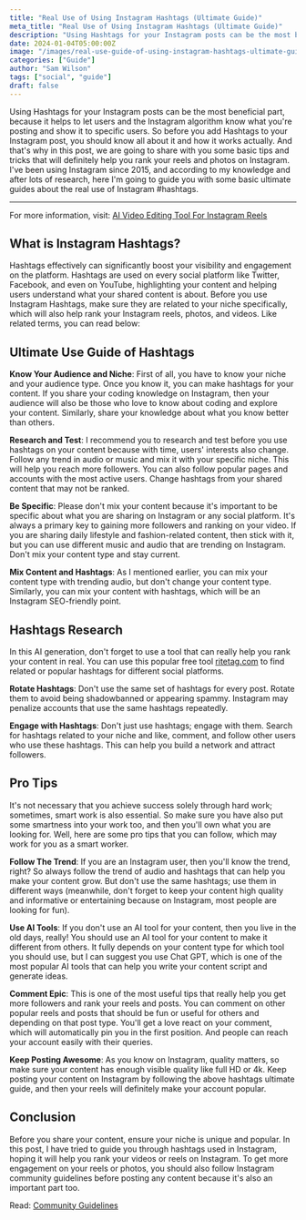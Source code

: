 ```yaml
---
title: "Real Use of Using Instagram Hashtags (Ultimate Guide)"
meta_title: "Real Use of Using Instagram Hashtags (Ultimate Guide)"
description: "Using Hashtags for your Instagram posts can be the most beneficial part, because it help to know users and Instagram algorithm what you're posting and show to specific users."
date: 2024-01-04T05:00:00Z
image: "/images/real-use-guide-of-using-instagram-hashtags-ultimate-guide.webp"
categories: ["Guide"]
author: "Sam Wilson"
tags: ["social", "guide"]
draft: false
---
```

Using Hashtags for your Instagram posts can be the most beneficial part, because it helps to let users and the Instagram algorithm know what you're posting and show it to specific users. So before you add Hashtags to your Instagram post, you should know all about it and how it works actually. And that's why in this post, we are going to share with you some basic tips and tricks that will definitely help you rank your reels and photos on Instagram. I've been using Instagram since 2015, and according to my knowledge and after lots of research, here I'm going to guide you with some basic ultimate guides about the real use of Instagram #hashtags.

---

For more information, visit: [AI Video Editing Tool For Instagram Reels](https://saveinsta.li/blog/best-ai-reels-editing-tool/)

## What is Instagram Hashtags?

Hashtags effectively can significantly boost your visibility and engagement on the platform. Hashtags are used on every social platform like Twitter, Facebook, and even on YouTube, highlighting your content and helping users understand what your shared content is about. Before you use Instagram Hashtags, make sure they are related to your niche specifically, which will also help rank your Instagram reels, photos, and videos. Like related terms, you can read below:

## Ultimate Use Guide of Hashtags

**Know Your Audience and Niche**: First of all, you have to know your niche and your audience type. Once you know it, you can make hashtags for your content. If you share your coding knowledge on Instagram, then your audience will also be those who love to know about coding and explore your content. Similarly, share your knowledge about what you know better than others.

**Research and Test**: I recommend you to research and test before you use hashtags on your content because with time, users' interests also change. Follow any trend in audio or music and mix it with your specific niche. This will help you reach more followers. You can also follow popular pages and accounts with the most active users. Change hashtags from your shared content that may not be ranked.

**Be Specific**: Please don't mix your content because it's important to be specific about what you are sharing on Instagram or any social platform. It's always a primary key to gaining more followers and ranking on your video. If you are sharing daily lifestyle and fashion-related content, then stick with it, but you can use different music and audio that are trending on Instagram. Don't mix your content type and stay current.

**Mix Content and Hashtags**: As I mentioned earlier, you can mix your content type with trending audio, but don't change your content type. Similarly, you can mix your content with hashtags, which will be an Instagram SEO-friendly point.

## Hashtags Research

In this AI generation, don't forget to use a tool that can really help you rank your content in real. You can use this popular free tool [ritetag.com](https://ritetag.com/) to find related or popular hashtags for different social platforms.

**Rotate Hashtags**: Don't use the same set of hashtags for every post. Rotate them to avoid being shadowbanned or appearing spammy. Instagram may penalize accounts that use the same hashtags repeatedly.

**Engage with Hashtags**: Don't just use hashtags; engage with them. Search for hashtags related to your niche and like, comment, and follow other users who use these hashtags. This can help you build a network and attract followers.

## Pro Tips

It's not necessary that you achieve success solely through hard work; sometimes, smart work is also essential. So make sure you have also put some smartness into your work too, and then you'll own what you are looking for. Well, here are some pro tips that you can follow, which may work for you as a smart worker.

**Follow The Trend**: If you are an Instagram user, then you'll know the trend, right? So always follow the trend of audio and hashtags that can help you make your content grow. But don't use the same hashtags; use them in different ways (meanwhile, don't forget to keep your content high quality and informative or entertaining because on Instagram, most people are looking for fun).

**Use AI Tools**: If you don't use an AI tool for your content, then you live in the old days, really! You should use an AI tool for your content to make it different from others. It fully depends on your content type for which tool you should use, but I can suggest you use Chat GPT, which is one of the most popular AI tools that can help you write your content script and generate ideas.

**Comment Epic**: This is one of the most useful tips that really help you get more followers and rank your reels and posts. You can comment on other popular reels and posts that should be fun or useful for others and depending on that post type. You'll get a love react on your comment, which will automatically pin you in the first position. And people can reach your account easily with their queries.

**Keep Posting Awesome**: As you know on Instagram, quality matters, so make sure your content has enough visible quality like full HD or 4k. Keep posting your content on Instagram by following the above hashtags ultimate guide, and then your reels will definitely make your account popular.

## Conclusion

Before you share your content, ensure your niche is unique and popular. In this post, I have tried to guide you through hashtags used in Instagram, hoping it will help you rank your videos or reels on Instagram. To get more engagement on your reels or photos, you should also follow Instagram community guidelines before posting any content because it's also an important part too.

Read: [Community Guidelines](https://help.instagram.com/477434105621119)

